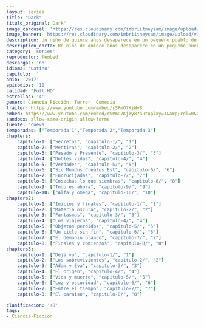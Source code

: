 ```yaml
---
layout: series
title: "Dark"
titulo_original: Dark"
image_carousel: 'https://res.cloudinary.com/imbriitneysam/image/upload/v1547164646/dark-poster-min.jpg'
image_banner: 'https://res.cloudinary.com/imbriitneysam/image/upload/v1547164649/dark-banner-min.jpg'
description: Un niño de quince años desaparece en un pequeño pueblo de Alemania. Sería algo rutinario de no ser porque al poco tiempo, hay una segunda desaparición. Estos dos sucesos pondrán en jaque a cuatro familias, quienes tendrán que sacar a la luz pasados turbios, dobles vidas y heridas sin sanar si quieren encontrarlos.
description_corta: Un niño de quince años desaparece en un pequeño pueblo de Alemania. Sería algo rutinario de no ser porque al poco tiempo, hay una segunda desaparición. Estos dos sucesos pondrán en jaque a cuatro familias, quienes tendrán que sacar a la luz....
category: 'series'
reproductor: fembed
descargas: 'no'
idioma: 'Latino'
capitulo: ''
anio: '2017'
episodios: '10'
calidad: 'Full HD'
estrellas: '4'
genero: Ciencia Ficción, Terror, Comedia
trailer: https://www.youtube.com/embed/rSPmO7KjWy8
embed: https://www.youtube.com/embed/rSPmO7KjWy8?autoplay=1&amp;rel=0&amp;hd=1&border=0&wmode=opaque&enablejsapi=1&modestbranding=1&controls=1&showinfo=0
sandbox: allow-same-origin allow-forms 
fuente: 'cueva'
temporadas: ["Temporada 1","Temporada 2","Temporada 3"]
chapters:
    capitulo-1: ["Secretos", "capitulo-1/", "1"]
    capitulo-2: ["Mentiras", "capitulo-2/", "2"]
    capitulo-3: ["Pasado y Presente", "capitulo-3/", "3"]
    capitulo-4: ["Dobles vidas", "capitulo-4/", "4"]
    capitulo-5: ["Verdades", "capitulo-5/", "5"]
    capitulo-6: ["Sic Mundus Creatus Est", "capitulo-6/", "6"]
    capitulo-7: ["Encrucijadas", "capitulo-7/", "7"]
    capitulo-8: ["Cosechas lo que siembras", "capitulo-8/", "8"]
    capitulo-9: ["Todo es ahora", "capitulo-9/", "9"]
    capitulo-10: ["Alfa y omega", "capitulo-10/", "10"]
chapters2:
    capitulo-1: ["Inicios y finales", "capitulo-1/", "1"]
    capitulo-2: ["Materia oscura", "capitulo-2/", "2"]
    capitulo-3: ["Fantasmas", "capitulo-3/", "3"]
    capitulo-4: ["Los viajeros", "capitulo-4/", "4"]
    capitulo-5: ["Objetos perdidos", "capitulo-5/", "5"]
    capitulo-6: ["Un ciclo sin fin", "capitulo-6/", "6"]
    capitulo-7: ["El demonio blanco", "capitulo-7/", "7"]
    capitulo-8: ["Finales y comienzos", "capitulo-8/", "8"]
chapters3:
    capitulo-1: ["Deja vu", "capitulo-1/", "1"]
    capitulo-2: ["Los sobrevivientes", "capitulo-2/", "2"]
    capitulo-3: ["Adam y Eva", "capitulo-3/", "3"]
    capitulo-4: ["El origen", "capitulo-4/", "4"]
    capitulo-5: ["Vida y muerte", "capitulo-5/", "5"]
    capitulo-6: ["Luz y oscuridad", "capitulo-6/", "6"]
    capitulo-7: ["Entre el tiempo", "capitulo-7/", "7"]
    capitulo-8: ["El paraiso", "capitulo-8/", "8"]

clasificacion: '+8'
tags:
- Ciencia-Ficcion
---
```












